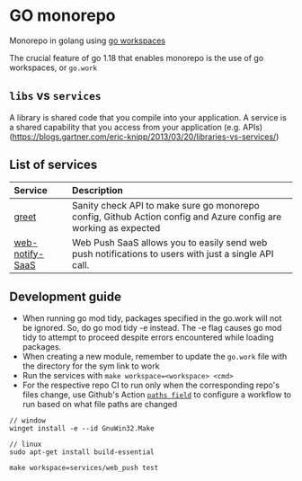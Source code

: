 # GO monorepo
Monorepo in golang using [go workspaces](https://go.dev/doc/tutorial/workspaces)

The crucial feature of go 1.18 that enables monorepo is the use of go workspaces, or `go.work`

## `libs` vs `services`
A library is shared code that you compile into your application. A service is a shared capability that you access from your application (e.g. APIs) (https://blogs.gartner.com/eric-knipp/2013/03/20/libraries-vs-services/)

## List of services
| Service                                          | Description                                                                                                              |
| :----------------------------------------------- | :----------------------------------------------------------------------------------------------------------------------- |
| [greet](services/greet/README.md)                | Sanity check API to make sure go monorepo config, Github Action config and Azure config are working as expected |
| [web-notify-SaaS](services/web_notify/README.md) | Web Push SaaS allows you to easily send web push notifications to users with just a single API call.                     |

## Development guide
- When running go mod tidy, packages specified in the go.work will not be ignored. So, do go mod tidy -e instead. The -e flag causes go mod tidy to attempt to proceed despite errors encountered while loading packages.
- When creating a new module, remember to update the `go.work` file with the directory for the sym link to work
- Run the services with `make workspace=<workspace> <cmd>`
- For the respective repo CI to run only when the corresponding repo's files change, use Github's Action [`paths field`](https://docs.github.com/en/actions/using-workflows/workflow-syntax-for-github-actions#onpushpull_requestpull_request_targetpathspaths-ignore) to configure a workflow to run based on what file paths are changed

```
// window
winget install -e --id GnuWin32.Make

// linux
sudo apt-get install build-essential

make workspace=services/web_push test
```